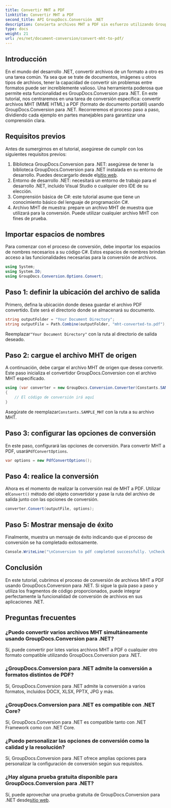 ```yaml
---
title: Convertir MHT a PDF
linktitle: Convertir MHT a PDF
second_title: API GroupDocs.Conversión .NET
description: Convierta archivos MHT a PDF sin esfuerzo utilizando GroupDocs.Conversion para .NET. Siga nuestra guía paso a paso para una integración perfecta en sus aplicaciones .NET.
type: docs
weight: 21
url: /es/net/document-conversion/convert-mht-to-pdf/
---
```

## Introducción
En el mundo del desarrollo .NET, convertir archivos de un formato a otro es una tarea común. Ya sea que se trate de documentos, imágenes u otros tipos de archivos, tener la capacidad de convertir sin problemas entre formatos puede ser increíblemente valioso. Una herramienta poderosa que permite esta funcionalidad es GroupDocs.Conversion para .NET.
En este tutorial, nos centraremos en una tarea de conversión específica: convertir archivos MHT (MIME HTML) a PDF (formato de documento portátil) usando GroupDocs.Conversion para .NET. Recorreremos el proceso paso a paso, dividiendo cada ejemplo en partes manejables para garantizar una comprensión clara.
## Requisitos previos
Antes de sumergirnos en el tutorial, asegúrese de cumplir con los siguientes requisitos previos:
1.  Biblioteca GroupDocs.Conversion para .NET: asegúrese de tener la biblioteca GroupDocs.Conversion para .NET instalada en su entorno de desarrollo. Puedes descargarlo desde el[sitio web](https://releases.groupdocs.com/conversion/net/).
2. Entorno de desarrollo .NET: necesitará un entorno de trabajo para el desarrollo .NET, incluido Visual Studio o cualquier otro IDE de su elección.
3. Comprensión básica de C#: este tutorial asume que tiene un conocimiento básico del lenguaje de programación C#.
4. Archivo MHT de muestra: prepare un archivo MHT de muestra que utilizará para la conversión. Puede utilizar cualquier archivo MHT con fines de prueba.

## Importar espacios de nombres
Para comenzar con el proceso de conversión, debe importar los espacios de nombres necesarios a su código C#. Estos espacios de nombres brindan acceso a las funcionalidades necesarias para la conversión de archivos.
```csharp
using System;
using System.IO;
using GroupDocs.Conversion.Options.Convert;
```
## Paso 1: definir la ubicación del archivo de salida
Primero, defina la ubicación donde desea guardar el archivo PDF convertido. Este será el directorio donde se almacenará su documento.
```csharp
string outputFolder = "Your Document Directory";
string outputFile = Path.Combine(outputFolder, "mht-converted-to.pdf");
```
 Reemplazar`"Your Document Directory"` con la ruta al directorio de salida deseado.
## Paso 2: cargue el archivo MHT de origen
A continuación, debe cargar el archivo MHT de origen que desea convertir. Este paso inicializa el convertidor GroupDocs.Conversion con el archivo MHT especificado.
```csharp
using (var converter = new GroupDocs.Conversion.Converter(Constants.SAMPLE_MHT))
{
    // El código de conversión irá aquí
}
```
Asegúrate de reemplazar`Constants.SAMPLE_MHT` con la ruta a su archivo MHT.
## Paso 3: configurar las opciones de conversión
 En este paso, configurará las opciones de conversión. Para convertir MHT a PDF, usará`PdfConvertOptions`.
```csharp
var options = new PdfConvertOptions();
```
## Paso 4: realice la conversión
 Ahora es el momento de realizar la conversión real de MHT a PDF. Utilizar el`Convert()` método del objeto convertidor y pase la ruta del archivo de salida junto con las opciones de conversión.
```csharp
converter.Convert(outputFile, options);
```
## Paso 5: Mostrar mensaje de éxito
Finalmente, muestra un mensaje de éxito indicando que el proceso de conversión se ha completado exitosamente.
```csharp
Console.WriteLine("\nConversion to pdf completed successfully. \nCheck output in {0}", outputFolder);
```

## Conclusión
En este tutorial, cubrimos el proceso de conversión de archivos MHT a PDF usando GroupDocs.Conversion para .NET. Si sigue la guía paso a paso y utiliza los fragmentos de código proporcionados, puede integrar perfectamente la funcionalidad de conversión de archivos en sus aplicaciones .NET.
## Preguntas frecuentes
### ¿Puedo convertir varios archivos MHT simultáneamente usando GroupDocs.Conversion para .NET?
Sí, puede convertir por lotes varios archivos MHT a PDF o cualquier otro formato compatible utilizando GroupDocs.Conversion para .NET.
### ¿GroupDocs.Conversion para .NET admite la conversión a formatos distintos de PDF?
Sí, GroupDocs.Conversion para .NET admite la conversión a varios formatos, incluidos DOCX, XLSX, PPTX, JPG y más.
### ¿GroupDocs.Conversion para .NET es compatible con .NET Core?
Sí, GroupDocs.Conversion para .NET es compatible tanto con .NET Framework como con .NET Core.
### ¿Puedo personalizar las opciones de conversión como la calidad y la resolución?
Sí, GroupDocs.Conversion para .NET ofrece amplias opciones para personalizar la configuración de conversión según sus requisitos.
### ¿Hay alguna prueba gratuita disponible para GroupDocs.Conversion para .NET?
 Sí, puede aprovechar una prueba gratuita de GroupDocs.Conversion para .NET desde[sitio web](https://releases.groupdocs.com/).